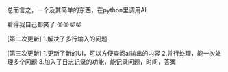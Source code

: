 总而言之，一个及其简单的东西，在python里调用AI


看得我自己都笑了
😝😝😝😝


[第二次更新]
1.解决了多行输入的问题



[第三次更新]
1.更新了新的UI，可以方便查阅ai输出的内容
2.并行处理，能一次处理多个问题
3.加入了日志记录的功能，能记录问题，时间，答案
